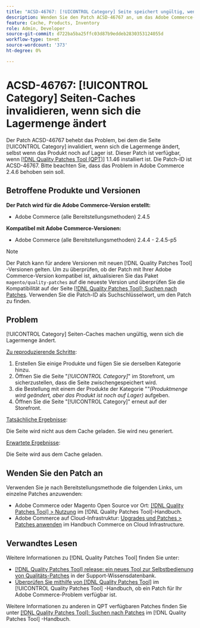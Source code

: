 ```yaml
---
title: "ACSD-46767: [!UICONTROL Category] Seite speichert ungültig, wenn sich die Bestandsmenge ändert"
description: Wenden Sie den Patch ACSD-46767 an, um das Adobe Commerce-Problem zu beheben, bei dem die Seite [!UICONTROL Category] invalidiert, wenn sich die Lagermenge ändert, selbst wenn das Produkt noch auf Lager ist.
feature: Cache, Products, Inventory
role: Admin, Developer
source-git-commit: d722ba5ba25ffc03d87b9eddeb2830353124055d
workflow-type: tm+mt
source-wordcount: '373'
ht-degree: 0%

---
```


# ACSD-46767: [!UICONTROL Category] Seiten-Caches invalidieren, wenn sich die Lagermenge ändert

Der Patch ACSD-46767 behebt das Problem, bei dem die Seite [!UICONTROL Category] invalidiert, wenn sich die Lagermenge ändert, selbst wenn das Produkt noch auf Lager ist. Dieser Patch ist verfügbar, wenn [[!DNL Quality Patches Tool (QPT)]](https://experienceleague.adobe.com/en/docs/commerce-knowledge-base/kb/announcements/commerce-announcements/magento-quality-patches-released-new-tool-to-self-serve-quality-patches) 1.1.46 installiert ist. Die Patch-ID ist ACSD-46767. Bitte beachten Sie, dass das Problem in Adobe Commerce 2.4.6 behoben sein soll.

## Betroffene Produkte und Versionen

**Der Patch wird für die Adobe Commerce-Version erstellt:**

* Adobe Commerce (alle Bereitstellungsmethoden) 2.4.5

**Kompatibel mit Adobe Commerce-Versionen:**

* Adobe Commerce (alle Bereitstellungsmethoden) 2.4.4 - 2.4.5-p5

>[!NOTE]
>
>Der Patch kann für andere Versionen mit neuen [!DNL Quality Patches Tool] -Versionen gelten. Um zu überprüfen, ob der Patch mit Ihrer Adobe Commerce-Version kompatibel ist, aktualisieren Sie das Paket `magento/quality-patches` auf die neueste Version und überprüfen Sie die Kompatibilität auf der Seite [[!DNL Quality Patches Tool]: Suchen nach Patches](https://experienceleague.adobe.com/tools/commerce-quality-patches/index.html). Verwenden Sie die Patch-ID als Suchschlüsselwort, um den Patch zu finden.

## Problem

[!UICONTROL Category] Seiten-Caches machen ungültig, wenn sich die Lagermenge ändert.

<u>Zu reproduzierende Schritte</u>:

1. Erstellen Sie einige Produkte und fügen Sie sie derselben Kategorie hinzu.
1. Öffnen Sie die Seite &quot;*[!UICONTROL Category]*&quot; im Storefront, um sicherzustellen, dass die Seite zwischengespeichert wird.
1. die Bestellung mit einem der Produkte der Kategorie &quot;*&quot;(Produktmenge wird geändert, aber das Produkt ist noch auf Lager)* aufgeben.
1. Öffnen Sie die Seite &quot;[!UICONTROL Category]&quot; erneut auf der Storefront.

<u>Tatsächliche Ergebnisse</u>:

Die Seite wird nicht aus dem Cache geladen. Sie wird neu generiert.

<u>Erwartete Ergebnisse</u>:

Die Seite wird aus dem Cache geladen.

## Wenden Sie den Patch an

Verwenden Sie je nach Bereitstellungsmethode die folgenden Links, um einzelne Patches anzuwenden:

* Adobe Commerce oder Magento Open Source vor Ort: [[!DNL Quality Patches Tool] > Nutzung](https://experienceleague.adobe.com/docs/commerce-operations/tools/quality-patches-tool/usage.html) im [!DNL Quality Patches Tool]-Handbuch.
* Adobe Commerce auf Cloud-Infrastruktur: [Upgrades und Patches > Patches anwenden](https://experienceleague.adobe.com/docs/commerce-cloud-service/user-guide/develop/upgrade/apply-patches.html) im Handbuch Commerce on Cloud Infrastructure.

## Verwandtes Lesen

Weitere Informationen zu [!DNL Quality Patches Tool] finden Sie unter:

* [[!DNL Quality Patches Tool] release: ein neues Tool zur Selbstbedienung von Qualitäts-Patches](https://experienceleague.adobe.com/en/docs/commerce-knowledge-base/kb/announcements/commerce-announcements/magento-quality-patches-released-new-tool-to-self-serve-quality-patches) in der Support-Wissensdatenbank.
* [Überprüfen Sie mithilfe von  [!DNL Quality Patches Tool]](/help/tools/quality-patches-tool/patches-available-in-qpt/check-patch-for-magento-issue-with-magento-quality-patches.md) im [!UICONTROL Quality Patches Tool] -Handbuch, ob ein Patch für Ihr Adobe Commerce-Problem verfügbar ist.


Weitere Informationen zu anderen in QPT verfügbaren Patches finden Sie unter [[!DNL Quality Patches Tool]: Suchen nach Patches](https://experienceleague.adobe.com/tools/commerce-quality-patches/index.html) im [!DNL Quality Patches Tool] -Handbuch.

